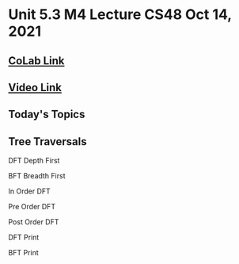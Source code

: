 # Unit 5.3 M4 Lecture CS48 Oct 14, 2021

## [CoLab Link](https://colab.research.google.com/drive/1CEIdwVWkPlhkiyn5Ds_mYV07ckJmY_mp?usp=sharing)
## [Video Link](https://www.youtube.com/watch?v=2xHFXeEgwsc)

## Today's Topics

## Tree Traversals

 DFT Depth First

 BFT Breadth First

 In Order DFT

 Pre Order DFT

 Post Order DFT

 DFT Print

 BFT Print